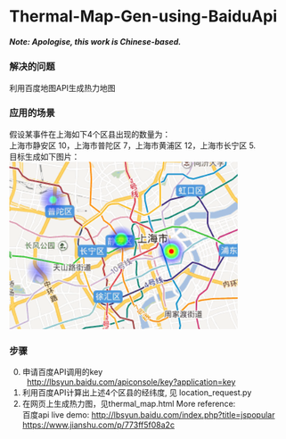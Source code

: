 # Thermal-Map-Gen-using-BaiduApi
##### Note: Apologise, this work is Chinese-based.
### 解决的问题
利用百度地图API生成热力地图
### 应用的场景  
假设某事件在上海如下4个区县出现的数量为：  
    上海市静安区 10，上海市普陀区 7，上海市黄浦区 12，上海市长宁区 5.  
    目标生成如下图片：  
    ![avatar](/demo.png)

### 步骤
0. 申请百度API调用的key  
&nbsp;&nbsp;http://lbsyun.baidu.com/apiconsole/key?application=key
1. 利用百度API计算出上述4个区县的经纬度, 见 location_request.py  
2. 在网页上生成热力图，见thermal_map.html
More reference:  
百度api live demo: http://lbsyun.baidu.com/index.php?title=jspopular
https://www.jianshu.com/p/773ff5f08a2c
